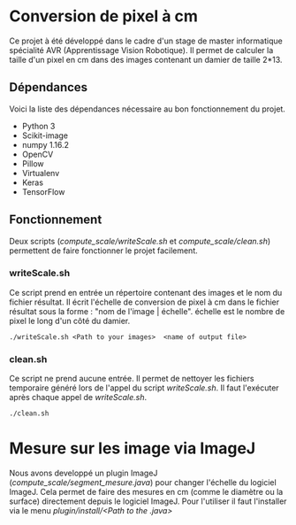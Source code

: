 # Conversion de pixel à cm
Ce projet à été développé dans le cadre d'un stage de master informatique spécialité AVR (Apprentissage Vision Robotique). Il permet de calculer la taille d'un pixel en cm dans des images contenant un damier de taille 2*13.
## Dépendances
Voici la liste des dépendances nécessaire au bon fonctionnement du projet.
- Python 3
- Scikit-image
- numpy 1.16.2
- OpenCV
- Pillow
- Virtualenv
- Keras
- TensorFlow
## Fonctionnement
Deux scripts (*compute_scale/writeScale.sh* et *compute_scale/clean.sh*) permettent de faire fonctionner le projet facilement.
### writeScale.sh
Ce script prend en entrée un répertoire contenant des images et le nom du fichier résultat. Il écrit l'échelle de conversion de pixel à cm dans le fichier résultat sous la forme : "nom de l'image | échelle". échelle est le nombre de pixel le long d'un côté du damier.
  ```
  ./writeScale.sh <Path to your images>  <name of output file>
  ```
### clean.sh
Ce script ne prend aucune entrée. Il permet de nettoyer les fichiers temporaire généré lors de l'appel du script *writeScale.sh*. Il faut l'exécuter après chaque appel de *writeScale.sh*.
```
./clean.sh
```
# Mesure sur les image via ImageJ
Nous avons developpé un plugin ImageJ (*compute_scale/segment_mesure.java*) pour changer l'échelle du logiciel ImageJ. Cela permet de faire des mesures en cm (comme le diamètre ou la surface) directement depuis le logiciel ImageJ. Pour l'utiliser il faut l'installer via le menu *plugin/install/<Path to the .java>*
